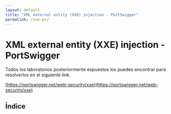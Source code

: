 ```yaml
---
layout: default
title: "XML external entity (XXE) injection - PortSwigger"
permalink: /xxe-ps/
---
```


# XML external entity (XXE) injection - PortSwigger

Todos los laboratorios posteriormente expuestos los puedes encontrar para resolverlos en el siguiente link.

[https://portswigger.net/web-security/xxe](https://portswigger.net/web-security/xxe)

## Índice

